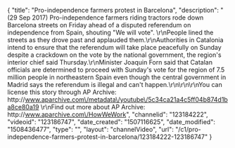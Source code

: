 {
    "title": "Pro-independence farmers protest in Barcelona",
    "description": "(29 Sep 2017) Pro-independence farmers riding tractors rode down Barcelona streets on Friday ahead of a disputed referendum on independence from Spain, shouting \"We will vote\". \r\nPeople lined the streets as they drove past and applauded them.\r\nAuthorities in Catalonia intend to ensure that the referendum will take place peacefully on Sunday despite a crackdown on the vote by the national government, the region's interior chief said Thursday.\r\nMinister Joaquin Forn said that Catalan officials are determined to proceed with Sunday's vote for the region of 7.5 million people in northeastern Spain even though the central government in Madrid says the referendum is illegal and can't happen.\r\n\r\n\r\nYou can license this story through AP Archive: http:\/\/www.aparchive.com\/metadata\/youtube\/5c34ca21a4c5ff04b874d1ba8ce80a19 \r\nFind out more about AP Archive: http:\/\/www.aparchive.com\/HowWeWork",
    "channelid": "123184222",
    "videoid": "123186747",
    "date_created": "1507116625",
    "date_modified": "1508436477",
    "type": "",
    "layout": "channelVideo",
    "url": "\/c1\/pro-independence-farmers-protest-in-barcelona\/123184222-123186747"
}